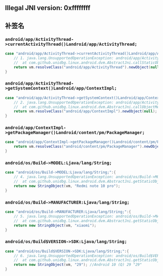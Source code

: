 ## Illegal JNI version: 0xffffffff



## 补签名

### `android/app/ActivityThread->currentActivityThread()Landroid/app/ActivityThread;`

```java
case "android/app/ActivityThread->currentActivityThread()Landroid/app/ActivityThread;":{
    // 1. java.lang.UnsupportedOperationException: android/app/ActivityThread->currentActivityThread()Landroid/app/ActivityThread;
    //  at com.github.unidbg.linux.android.dvm.AbstractJni.callStaticObjectMethod(AbstractJni.java:433)
    return vm.resolveClass("android/app/ActivityThread").newObject(null);
}
```



### `android/app/ActivityThread->getSystemContext()Landroid/app/ContextImpl;`

```java
case "android/app/ActivityThread->getSystemContext()Landroid/app/ContextImpl;":{
    // 2. java.lang.UnsupportedOperationException: android/app/ActivityThread->getSystemContext()Landroid/app/ContextImpl;
    //  at com.github.unidbg.linux.android.dvm.AbstractJni.callObjectMethod(AbstractJni.java:933)
    return vm.resolveClass("android/app/ContextImpl").newObject(null);
}
```



### `android/app/ContextImpl->getPackageManager()Landroid/content/pm/PackageManager;`

```java
case "android/app/ContextImpl->getPackageManager()Landroid/content/pm/PackageManager;": {
    return vm.resolveClass("android/content/pm/PackageManager").newObject(null);
}

```



### `android/os/Build->MODEL:Ljava/lang/String;`

```java
case "android/os/Build->MODEL:Ljava/lang/String;":{
    // 4. java.lang.UnsupportedOperationException: android/os/Build->MODEL:Ljava/lang/String;
    //  at com.github.unidbg.linux.android.dvm.AbstractJni.getStaticObjectField(AbstractJni.java:103)
    return new StringObject(vm, "Redmi note 10 pro");
}
```



### `android/os/Build->MANUFACTURER:Ljava/lang/String;`

```java
case "android/os/Build->MANUFACTURER:Ljava/lang/String;":{
    // 5. java.lang.UnsupportedOperationException: android/os/Build->MANUFACTURER:Ljava/lang/String;
    //  at com.github.unidbg.linux.android.dvm.AbstractJni.getStaticObjectField(AbstractJni.java:103)
    return new StringObject(vm, "xiaomi");
}
```





### `android/os/Build$VERSION->SDK:Ljava/lang/String;`

```java
case "android/os/Build$VERSION->SDK:Ljava/lang/String;":{
    // 6. java.lang.UnsupportedOperationException: android/os/Build$VERSION->SDK:Ljava/lang/String;
    //  at com.github.unidbg.linux.android.dvm.AbstractJni.getStaticObjectField(AbstractJni.java:103)
    return new StringObject(vm, "29"); //Android 10 (Q) 29 "29"
}
```